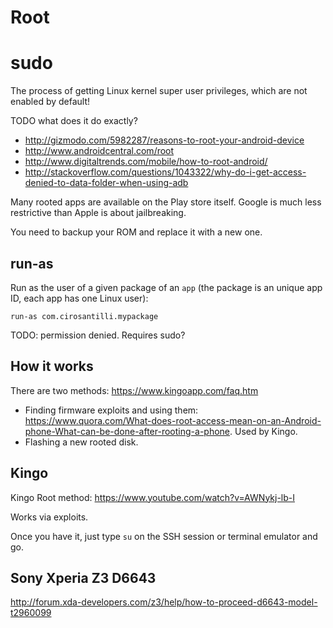 # Root

# sudo

The process of getting Linux kernel super user privileges, which are not enabled by default!

TODO what does it do exactly?

- <http://gizmodo.com/5982287/reasons-to-root-your-android-device>
- <http://www.androidcentral.com/root>
- <http://www.digitaltrends.com/mobile/how-to-root-android/>
- <http://stackoverflow.com/questions/1043322/why-do-i-get-access-denied-to-data-folder-when-using-adb>

Many rooted apps are available on the Play store itself. Google is much less restrictive than Apple is about jailbreaking.

You need to backup your ROM and replace it with a new one.

## run-as

Run as the user of a given package of an `app` (the package is an unique app ID, each app has one Linux user):

    run-as com.cirosantilli.mypackage

TODO: permission denied. Requires sudo?

## How it works

There are two methods: <https://www.kingoapp.com/faq.htm>

- Finding firmware exploits and using them: <https://www.quora.com/What-does-root-access-mean-on-an-Android-phone-What-can-be-done-after-rooting-a-phone>. Used by Kingo.
- Flashing a new rooted disk.

## Kingo

Kingo Root method: <https://www.youtube.com/watch?v=AWNykj-lb-I>

Works via exploits.

Once you have it, just type `su` on the SSH session or terminal emulator and go.

## Sony Xperia Z3 D6643

<http://forum.xda-developers.com/z3/help/how-to-proceed-d6643-model-t2960099>
